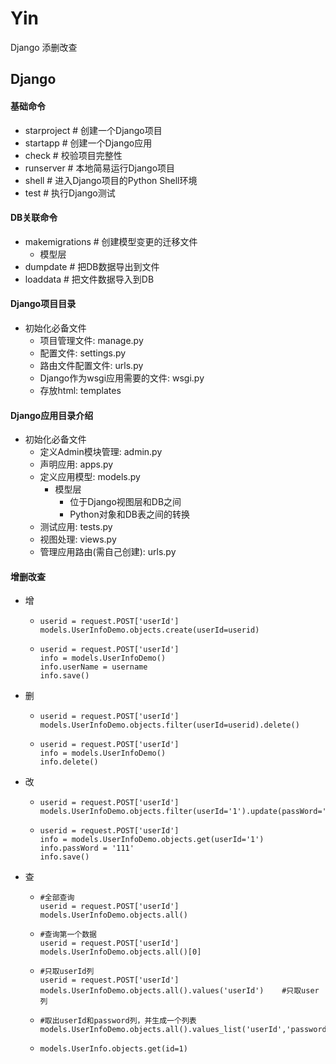 # Yin
Django 添删改查

## Django

#### 基础命令

- starproject # 创建一个Django项目
- startapp # 创建一个Django应用
- check # 校验项目完整性
- runserver # 本地简易运行Django项目
- shell # 进入Django项目的Python Shell环境
- test # 执行Django测试

#### DB关联命令

- makemigrations # 创建模型变更的迁移文件
  - 模型层
- dumpdate # 把DB数据导出到文件
- loaddata # 把文件数据导入到DB



#### Django项目目录

- 初始化必备文件
  - 项目管理文件: manage.py
  - 配置文件: settings.py
  - 路由文件配置文件: urls.py 
  - Django作为wsgi应用需要的文件: wsgi.py 
  - 存放html: templates



#### Django应用目录介绍

- 初始化必备文件
  - 定义Admin模块管理: admin.py
  - 声明应用: apps.py
  - 定义应用模型: models.py
    - 模型层
      - 位于Django视图层和DB之间
      - Python对象和DB表之间的转换
  - 测试应用: tests.py
  - 视图处理: views.py
  - 管理应用路由(需自己创建): urls.py



#### 增删改查

- 增

  - ```
    userid = request.POST['userId']
    models.UserInfoDemo.objects.create(userId=userid)
    ```

  - ```
    userid = request.POST['userId']
    info = models.UserInfoDemo()
    info.userName = username
    info.save()
    ```

- 删

  - ```
    userid = request.POST['userId']
    models.UserInfoDemo.objects.filter(userId=userid).delete()
    ```

  - ```
    userid = request.POST['userId']
    info = models.UserInfoDemo()
    info.delete()
    ```

- 改

  - ```
    userid = request.POST['userId']
    models.UserInfoDemo.objects.filter(userId='1').update(passWord='111')
    ```

  - ````
    userid = request.POST['userId']
    info = models.UserInfoDemo.objects.get(userId='1')
    info.passWord = '111'
    info.save()
    ````

- 查

  - ```
    #全部查询
    userid = request.POST['userId']
    models.UserInfoDemo.objects.all()
    ```

  - ```
    #查询第一个数据
    userid = request.POST['userId']
    models.UserInfoDemo.objects.all()[0]
    ```

  - ```
    #只取userId列
    userid = request.POST['userId']
    models.UserInfoDemo.objects.all().values('userId')    #只取user列
    ```

  - ```
    #取出userId和password列，并生成一个列表
    models.UserInfoDemo.objects.all().values_list('userId','password')  
    ```

  - ```
    models.UserInfo.objects.get(id=1)
    ```

    

````

````
